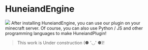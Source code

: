 # HuneiandEngine
![](http://res1.sikomc.xyz/hun2.png)
After installing HuneiandEngine, you can use our plugin on your minecraft server. Of course, you can also use Python / JS and other programming languages to make HuneiandPlugin! 
>This work is Under construction (● '◡' ●)!
